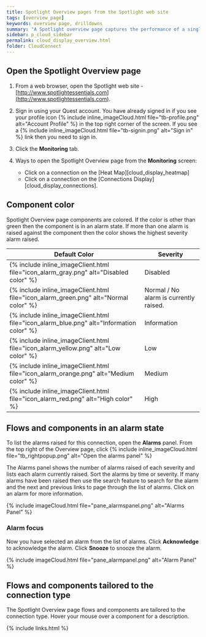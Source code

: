 ```yaml
---
title: Spotlight Overview pages from the Spotlight web site
tags: [overview_page]
keywords: overview page, drilldowns
summary: "A Spotlight overview page captures the performance of a single monitored connection. Flows and components are updated in real time to highlight obvious bottlenecks and problem areas and color coded to indicate when an alarm is raised."
sidebar: p_cloud_sidebar
permalink: cloud_display_overview.html
folder: CloudConnect
---
```


## Open the Spotlight Overview page

1. From a web browser, open the Spotlight web site - [http://www.spotlightessentials.com](http://www.spotlightessentials.com).
2. Sign in using your Quest account. You have already signed in if you see your profile icon {% include inline_imageCloud.html file="tb-profile.png" alt="Account Profile" %} in the top right corner of the screen. If you see a {% include inline_imageCloud.html file="tb-signin.png" alt="Sign in" %} link then you need to sign in.
3. Click the **Monitoring** tab.
4. Ways to open the Spotlight Overview page from the **Monitoring** screen:

   * Click on a connection on the [Heat Map][cloud_display_heatmap]
   * Click on a connection on the [Connections Display][cloud_display_connections].

## Component color
Spotlight Overview page components are colored. If the color is other than green then the component is in an alarm state. If more than one alarm is raised against the component then the color shows the highest severity alarm raised.

Default Color | Severity
--------------|---------
{% include inline_imageClient.html file="icon_alarm_gray.png" alt="Disabled color" %} | Disabled
{% include inline_imageClient.html file="icon_alarm_green.png" alt="Normal color" %} | Normal / No alarm is currently raised.
{% include inline_imageClient.html file="icon_alarm_blue.png" alt="Information color" %} | Information
{% include inline_imageClient.html file="icon_alarm_yellow.png" alt="Low color" %} | Low
{% include inline_imageClient.html file="icon_alarm_orange.png" alt="Medium color" %} | Medium
{% include inline_imageClient.html file="icon_alarm_red.png" alt="High color" %} | High

## Flows and components in an alarm state
To list the alarms raised for this connection, open the **Alarms** panel. From the top right of the Overview page, click {% include inline_imageCloud.html file="tb_rightpopup.png" alt="Open the alarms panel" %}

The Alarms panel shows the number of alarms raised of each severity and lists each alarm currently raised. Sort the alarms by time or severity. If many alarms have been raised then use the search feature to search for the alarm and the next and previous links to page through the list of alarms. Click on an alarm for more information.

{% include imageCloud.html file="pane_alarmspanel.png" alt="Alarms Panel" %}

### Alarm focus
Now you have selected an alarm from the list of alarms. Click **Acknowledge** to acknowledge the alarm. Click **Snooze** to snooze the alarm.

{% include imageCloud.html file="pane_alarmpanel.png" alt="Alarm Panel" %}

## Flows and components tailored to the connection type
The Spotlight Overview page flows and components are tailored to the connection type. Hover your mouse over a component for a description.

{% include links.html %}
